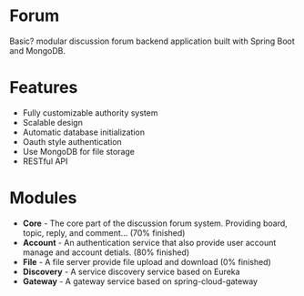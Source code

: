 # Forum
Basic? modular discussion forum backend application built with Spring Boot and MongoDB.

# Features
- Fully customizable authority system
- Scalable design
- Automatic database initialization
- Oauth style authentication
- Use MongoDB for file storage
- RESTful API

# Modules
- **Core** - The core part of the discussion forum system. Providing board, topic, reply, and comment... (70% finished)
- **Account** - An authentication service that also provide user account manage and account detials. (80% finished)
- **File** - A file server provide file upload and download (0% finished)
- **Discovery** - A service discovery service based on Eureka
- **Gateway** - A gateway service based on spring-cloud-gateway
    
